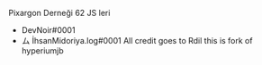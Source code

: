 Pixargon Derneği 62 JS leri
- DevNoir#0001
- ム İhsanMidoriya.log#0001
All credit goes to Rdil this is fork of hyperiumjb 

